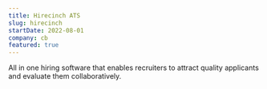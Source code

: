 ```yaml
---
title: Hirecinch ATS
slug: hirecinch
startDate: 2022-08-01
company: cb
featured: true
---
```


All in one hiring software that enables recruiters to attract quality applicants and evaluate them collaboratively.

[//]: # "My Primary role in this project was frontend development but till now I have worked as frontend, backend and product design role in this project. As a backend devleoper I had worked on referal discounts features which involved 2rd party integration with stripe. As Product designer I have worked on a feature of automatic candidates screening based. As a frontend developer I had done some major refactoring work which resulted in 25% velocity gain for the whole team. During this refactoring process I worked closes with product designers to converge on more structured design system."
